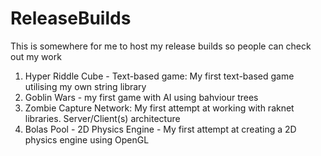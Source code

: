 # ReleaseBuilds
This is somewhere for me to host my release builds so people can check out my work

1) Hyper Riddle Cube - Text-based game: My first text-based game utilising my own string library
2) Goblin Wars - my first game with AI using bahviour trees
3) Zombie Capture Network: My first attempt at working with raknet libraries. Server/Client(s) architecture
4) Bolas Pool - 2D Physics Engine - My first attempt at creating a 2D physics engine using OpenGL

